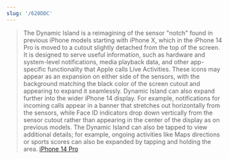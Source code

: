 ```yaml
---
slug: '/620DDC'
---
```


> The Dynamic Island is a reimagining of the sensor "notch" found in previous iPhone models starting with iPhone X, which in the iPhone 14 Pro is moved to a cutout slightly detached from the top of the screen. It is designed to serve useful information, such as hardware and system-level notifications, media playback data, and other app-specific functionality that Apple calls Live Activities. These icons may appear as an expansion on either side of the sensors, with the background matching the black color of the screen cutout and appearing to expand it seamlessly. Dynamic Island can also expand further into the wider iPhone 14 display. For example, notifications for incoming calls appear in a banner that stretches out horizontally from the sensors, while Face ID indicators drop down vertically from the sensor cutout rather than appearing in the center of the display as on previous models. The Dynamic Island can also be tapped to view additional details; for example, ongoing activities like Maps directions or sports scores can also be expanded by tapping and holding the area. [iPhone 14 Pro](https://en.wikipedia.org/wiki/IPhone_14_Pro#Dynamic_Island)
